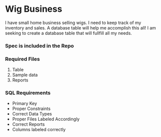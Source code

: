 # Wig Business 
I have small home business selling wigs. I need to keep track of my inventory and sales. A database table will help me accomplish this all!
I am seeking to create a database table that will fullfill all my needs. 

### Spec is included in the Repo

### Required Files 
1. Table
2. Sample data
3. Reports 

### SQL Requirements
- Primary Key
- Proper Constraints
- Correct Data Types
- Proper Files Labeled Accordingly
- Correct Reports
- Columns labeled correctly 
